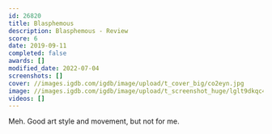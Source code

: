 ```yaml
---
id: 26820
title: Blasphemous
description: Blasphemous - Review
score: 6
date: 2019-09-11
completed: false
awards: []
modified_date: 2022-07-04
screenshots: []
cover: //images.igdb.com/igdb/image/upload/t_cover_big/co2eyn.jpg
image: //images.igdb.com/igdb/image/upload/t_screenshot_huge/lglt9dkqc4vcndib1uej.jpg
videos: []
---
```

Meh. Good art style and movement, but not for me.
